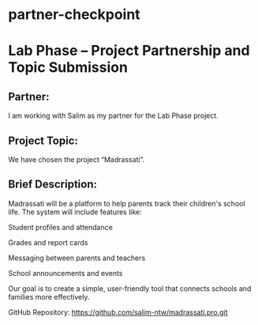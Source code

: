 # partner-checkpoint

# Lab Phase – Project Partnership and Topic Submission
## Partner:
I am working with Salim as my partner for the Lab Phase project.

## Project Topic:
We have chosen the project “Madrassati”.

## Brief Description:
Madrassati will be a platform to help parents track their children's school life. The system will include features like:

Student profiles and attendance

Grades and report cards

Messaging between parents and teachers

School announcements and events

Our goal is to create a simple, user-friendly tool that connects schools and families more effectively.

GitHub Repository:
https://github.com/salim-ntw/madrassati.pro.git
